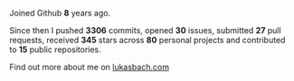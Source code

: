 Joined Github **8** years ago.

Since then I pushed **3306** commits, opened **30** issues, submitted **27** pull requests, received **345** stars across **80** personal projects and contributed to **15** public repositories.

Find out more about me on [lukasbach.com](https://lukasbach.com)
